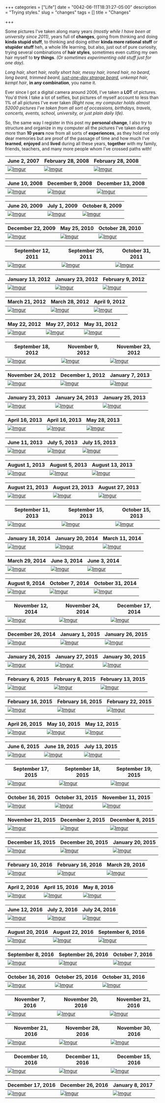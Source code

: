 +++
categories = ["Life"]
date = "0042-06-11T18:31:27-05:00"
description = "Trying styles."
slug = "changes"
tags = []
title = "Changes"

+++

Some pictures I've taken along many years *(mostly while I have been at university since 2011)*, years full of **changes**, going from thinking and doing **kinda stupid stuff**, to thinking and doing either **kinda more rational stuff** or **stupider stuff** heh, a whole life learning, but also, just out of pure curiosity, trying several combinations of **hair styles**, sometimes even cutting my own hair myself to **try things**. *(Or sometimes experimenting odd stuff just for one day).*

*Long hair, short hair, really short hair, messy hair, ironed hair, no beard, long beard, trimmed beard, [just-one-day strange beard](https://i.imgur.com/08QYPLZ.jpg), unkempt hair, kempt hair*, **in any combination**, you name it.

Ever since I got a digital camera around 2006, I've taken a **LOT** of pictures. You'd think I take a lot of selfies, but pictures of myself account to less than 1% of all pictures I've ever taken *(Right now, my computer holds almost 52000 pictures I've taken from all sort of occassions, birthdays, travels, concerts, events, school, university, or just plain daily life).*

So, the same way I register in this post my **personal change**, I also try to structure and organize in my computer all the pictures I've taken during more than **10 years** now from all sorts of **experiences**, as they hold not only dear memories but are proof of the passage of time and how much I've **learned**, **enjoyed** and **lived** during all these years, **together** with my family, friends, teachers, and many more people whom I've crossed paths with!

| June 2, 2007 | February 28, 2008 | February 28, 2008 |
|---|---|---|
| [![][A1]][A1] | [![][A2]][A2] | [![][A3]][A3] |

| June 10, 2008 | December 9, 2008 | December 13, 2008 |
|---|---|---|
| [![][A4]][A4] | [![][A5]][A5] | [![][A6]][A6] |

| June 20, 2009 | July 1, 2009 | October 8, 2009 |
|---|---|---|
| [![][A7]][A7] | [![][A8]][A8] | [![][A9]][A9] |

| December 22, 2009 | May 25, 2010 | October 28, 2010 |
|---|---|---|
| [![][A10]][A10] | [![][A11]][A11] | [![][A12]][A12] |

| September 12, 2011 | September 25, 2011 | October 31, 2011 |
|---|---|---|
| [![][01]][01] | [![][02]][02] | [![][03]][03] |

| January 13, 2012 | January 23, 2012 | February 9, 2012 |
|---|---|---|
| [![][82]][82] | [![][04]][04] | [![][81]][81] |

| March 21, 2012 | March 28, 2012  | April 9, 2012 |
|---|---|---|
| [![][83]][83] | [![][05]][05] | [![][06]][06] |

| May 22, 2012 | May 27, 2012 | May 31, 2012 |
|---|---|---|
| [![][07]][07] | [![][08]][08] | [![][A13]][A13] |

| September 18, 2012 | November 9, 2012 | November 23, 2012 |
|---|---|---|
| [![][09]][09] | [![][A14]][A14] | [![][10]][10] |

| November 24, 2012 | December 1, 2012 | January 7, 2013 |
|---|---|---|
| [![][11]][11] | [![][A15]][A15] |[![][12]][12] |

| January 23, 2013 | January 24, 2013 | January 25, 2013 |
|---|---|---|
| [![][13]][13] | [![][14]][14] | [![][15]][15] |

| April 16, 2013 | April 16, 2013 | May 28, 2013 |
|---|---|---|
| [![][16]][16] | [![][85]][85] | [![][84]][84] 

| June 11, 2013 | July 5, 2013 | July 15, 2013 |
|---|---|---|
| [![][86]][86] | [![][17]][17] | [![][18]][18] |

| August 1, 2013 | August 5, 2013 | August 13, 2013 |
|---|---|---|
| [![][19]][19] | [![][20]][20] | [![][87]][87] |

| August 21, 2013 | August 23, 2013 | August 27, 2013 |
|---|---|---|
| [![][88]][88] | [![][21]][21] | [![][89]][89] |

| September 11, 2013 | September 15, 2013 | October 15, 2013 |
|---|---|---|
| [![][23]][23] | [![][22]][22] | [![][24]][24] |

| January 18, 2014 | January 20, 2014 | March 11, 2014 |
|---|---|---|
| [![][26]][26] | [![][25]][25] | [![][90]][90] |

| March 29, 2014 | June 3, 2014 | June 3, 2014 |
|---|---|---|
| [![][92]][92] | [![][27]][27] | [![][91]][91] |

| August 9, 2014 | October 7, 2014 | October 31, 2014 |
|---|---|---|
| [![][93]][93] | [![][28]][28] | [![][94]][94] |

| November 12, 2014 | November 24, 2014 | December 17, 2014 |
|---|---|---|
| [![][29]][29] | [![][95]][95] | [![][A16]][A16] |

| December 26, 2014 | January 1, 2015 | January 26, 2015 |
|---|---|---|
| [![][96]][96] | [![][30]][30] | [![][31]][31] |

| January 26, 2015 | January 27, 2015 | January 30, 2015 |
|---|---|---|
| [![][97]][97] | [![][32]][32] | [![][98]][98] |

| February 6, 2015 | February 8, 2015 | February 13, 2015 |
|---|---|---|
| [![][A17]][A17] | [![][A18]][A18] | [![][99]][99] |

| February 16, 2015  | February 16, 2015 | February 22, 2015 |
|---|---|---|
| [![][100]][100]  | [![][33]][33]  | [![][34]][34] |

| April 26, 2015 | May 10, 2015 | May 12, 2015 |
|---|---|---|
| [![][35]][35] | [![][A19]][A19] | [![][36]][36] | 

| June 6, 2015 | June 19, 2015 | July 13, 2015 |
|---|---|---|
| [![][A20]][A20] | [![][A21]][A21] | [![][37]][37] | 

| September 17, 2015 | September 18, 2015 | September 19, 2015 |
|---|---|---|
| [![][38]][38] | [![][39]][39] | [![][40]][40] |

| October 16, 2015 | October 31, 2015 | November 11, 2015 |
|---|---|---|
| [![][A35]][A35] | [![][A36]][A36] | [![][A37]][A37] |

| November 21, 2015 | December 2, 2015 | December 8, 2015 |
|---|---|---|
| [![][42]][42] | [![][41]][41] | [![][A22]][A22] |

| December 15, 2015 | December 20, 2015 | January 20, 2015 |
|---|---|---|
| [![][A23]][A23] | [![][A24]][A24] | [![][43]][43] |

| February 10, 2016 | February 16, 2016 | March 29, 2016 |
|---|---|---|
| [![][44]][44] | [![][45]][45] | [![][46]][46] |

| April 2, 2016 | April 15, 2016 | May 8, 2016 |
|---|---|---|
| [![][47]][47] | [![][48]][48] | [![][49]][49] |

| June 12, 2016 | July 2, 2016 | July 24, 2016 |
|---|---|---|
| [![][50]][50] | [![][51]][51] | [![][52]][52] |

| August 20, 2016 | August 22, 2016 | September 6, 2016 |
|---|---|---|
| [![][53]][53] | [![][54]][54] | [![][55]][55] |

| September 8, 2016 | September 26, 2016 | October 7, 2016 |
|---|---|---|
| [![][56]][56] | [![][57]][57] | [![][58]][58] |

| October 16, 2016 | October 25, 2016 | October 31, 2016 |
|---|---|---|
| [![][A25]][A25] | [![][A26]][A26] | [![][59]][59] |

| November 7, 2016 | November 20, 2016 | November 21, 2016 |
|---|---|---|
| [![][60]][60] | [![][A27]][A27] | [![][61]][61] |

| November 21, 2016 | November 28, 2016 | November 30, 2016 |
|---|---|---|
| [![][62]][62] | [![][63]][63] | [![][A29]][A29] |

| December 10, 2016 | December 11, 2016 | December 15, 2016 |
|---|---|---|
| [![][A30]][A30] | [![][A31]][A31] | [![][A32]][A32] |
 

| December 17, 2016 | December 26, 2016 | January 8, 2017 |
|---|---|---|
| [![][64]][64] | [![][A33]][A33] |  [![][A34]][A34] |

[A1]: https://i.imgur.com/YfwXPBC.jpg "Imgur"
[A2]: https://i.imgur.com/dyCj2eH.jpg "Imgur"
[A3]: https://i.imgur.com/sLaDTnY.jpg "Imgur"
[A4]: https://i.imgur.com/8hzhx0F.jpg "Imgur"
[A5]: https://i.imgur.com/FEBeNGp.jpg "Imgur"
[A6]: https://i.imgur.com/CZjOcCi.jpg "Imgur"
[A7]: https://i.imgur.com/prS5ICA.jpg "Imgur"
[A8]: https://i.imgur.com/bQIYJU4.jpg "Imgur"
[A9]: https://i.imgur.com/8YEescK.jpg "Imgur"
[A10]: https://i.imgur.com/u1fVtoc.jpg "Imgur"
[A11]: https://i.imgur.com/0UqC1OO.jpg "Imgur"
[A12]: https://i.imgur.com/48zU5tV.jpg "Imgur"
[A13]: https://i.imgur.com/00xwVIv.jpg "Imgur"
[A14]: https://i.imgur.com/nEHlSxO.jpg "Imgur"
[A15]: https://i.imgur.com/d76Q9dg.jpg "Imgur"
[A16]: https://i.imgur.com/S0oLSBT.jpg "Imgur"
[A17]: https://i.imgur.com/orYxXXB.jpg "Imgur"
[A18]: https://i.imgur.com/vcFtwPB.jpg "Imgur"
[A19]: https://i.imgur.com/ciK6qRH.jpg "Imgur"
[A20]: https://i.imgur.com/vpNUAxi.jpg "Imgur"
[A21]: https://i.imgur.com/DIjAwPR.jpg "Imgur"
[A22]: https://i.imgur.com/e2KKJEH.jpg "Imgur"
[A23]: https://i.imgur.com/ienEsgs.jpg "Imgur"
[A24]: https://i.imgur.com/VOSfGYi.jpg "Imgur"
[A25]: https://i.imgur.com/QOO9iNr.jpg "Imgur"
[A26]: https://i.imgur.com/Xu7XuR8.jpg "Imgur"
[A27]: https://i.imgur.com/0N1xZZh.jpg "Imgur"
[A28]: https://i.imgur.com/PtWACVK.jpg "Imgur"
[A29]: https://i.imgur.com/Prmpi5m.jpg "Imgur"
[A30]: https://i.imgur.com/bfzQkUB.jpg "Imgur"
[A31]: https://i.imgur.com/d81pT3c.jpg "Imgur"
[A32]: https://i.imgur.com/5zjMWHF.jpg "Imgur"
[A33]: https://i.imgur.com/KYAwHF7.jpg "Imgur"
[A34]: https://i.imgur.com/d0PS1Cg.jpg "Imgur"
[A35]: https://i.imgur.com/ECruPUv.jpg "Imgur"
[A36]: https://i.imgur.com/yA7FCZv.jpg "Imgur"
[A37]: https://i.imgur.com/c4qQwX2.jpg "Imgur"

[01]: https://i.imgur.com/MlP3PJy.jpg "Imgur"
[02]: https://i.imgur.com/fjtZtMV.jpg "Imgur"
[03]: https://i.imgur.com/IEFGyyx.jpg "Imgur"
[04]: https://i.imgur.com/kj6TZfX.jpg "Imgur"
[05]: https://i.imgur.com/bWnidmA.jpg "Imgur"
[06]: https://i.imgur.com/yrzwyDu.jpg "Imgur"
[07]: https://i.imgur.com/jrIFyRP.jpg "Imgur"
[08]: https://i.imgur.com/dmAPgHz.jpg "Imgur"
[09]: https://i.imgur.com/CTKS2Oj.jpg "Imgur"
[10]: https://i.imgur.com/08QYPLZ.jpg "Imgur"
[11]: https://i.imgur.com/PqRr19S.jpg "Imgur"
[12]: https://i.imgur.com/BP9OVc4.jpg "Imgur"
[13]: https://i.imgur.com/qAOGi4Q.jpg "Imgur"
[14]: https://i.imgur.com/vS0jdQr.jpg "Imgur"
[15]: https://i.imgur.com/swRt13o.jpg "Imgur"
[16]: https://i.imgur.com/qfBQVCt.jpg "Imgur"
[17]: https://i.imgur.com/AMQnnDK.jpg "Imgur"
[18]: https://i.imgur.com/9J8gJy2.jpg "Imgur"
[19]: https://i.imgur.com/KNiKfZI.jpg "Imgur"
[20]: https://i.imgur.com/3Y7TRC1.jpg "Imgur"
[21]: https://i.imgur.com/uIpdQT0.jpg "Imgur"
[22]: https://i.imgur.com/wSH2vox.jpg "Imgur"
[23]: https://i.imgur.com/MhNbBtD.jpg "Imgur"
[24]: https://i.imgur.com/ivcneBn.jpg "Imgur"
[25]: https://i.imgur.com/QTEO7kA.jpg "Imgur"
[26]: https://i.imgur.com/BRE4myS.jpg "Imgur"
[27]: https://i.imgur.com/nzL5SdX.jpg "Imgur"
[28]: https://i.imgur.com/BfZ9cVy.jpg "Imgur"
[29]: https://i.imgur.com/ahx8LFr.jpg "Imgur"
[30]: https://i.imgur.com/88uNY75.jpg "Imgur"
[31]: https://i.imgur.com/Gd9lbMU.jpg "Imgur"
[32]: https://i.imgur.com/F8lqC0I.jpg "Imgur"
[33]: https://i.imgur.com/33UlaAT.jpg "Imgur"
[34]: https://i.imgur.com/gTHmNpD.jpg "Imgur"
[35]: https://i.imgur.com/Jl6exa6.jpg "Imgur"
[36]: https://i.imgur.com/9MVBtTO.png "Imgur"
[37]: https://i.imgur.com/Y1gk7cf.jpg "Imgur"
[38]: https://i.imgur.com/FOKWqBE.jpg "Imgur"
[39]: https://i.imgur.com/TxiSP1e.png "Imgur"
[40]: https://i.imgur.com/JqIL8w0.jpg "Imgur"
[41]: https://i.imgur.com/hUO9i0Q.jpg "Imgur"
[42]: https://i.imgur.com/wM1spFH.png "Imgur"
[43]: https://i.imgur.com/fxgVyad.jpg "Imgur"
[44]: https://i.imgur.com/KfzuJR6.jpg "Imgur"
[45]: https://i.imgur.com/88s7U1L.png "Imgur"
[46]: https://i.imgur.com/6ILSFaX.jpg "Imgur"
[47]: https://i.imgur.com/UfaXrnT.jpg "Imgur"
[48]: https://i.imgur.com/9WgzaiS.png "Imgur"
[49]: https://i.imgur.com/BKStozk.jpg "Imgur"
[50]: https://i.imgur.com/hCHlKZ1.jpg "Imgur"
[51]: https://i.imgur.com/b8uBMrC.png "Imgur"
[52]: https://i.imgur.com/3NNQxe8.jpg "Imgur"
[53]: https://i.imgur.com/k5MwdBI.jpg "Imgur"
[54]: https://i.imgur.com/eTfOd67.png "Imgur"
[55]: https://i.imgur.com/PhjjdKn.jpg "Imgur"
[56]: https://i.imgur.com/QS9ntXX.jpg "Imgur"
[57]: https://i.imgur.com/xCu42Ay.png "Imgur"
[58]: https://i.imgur.com/IiEM9ym.jpg "Imgur"
[59]: https://i.imgur.com/12QTcMY.jpg "Imgur"
[60]: https://i.imgur.com/Yx6wXNz.png "Imgur"
[61]: https://i.imgur.com/SswpVEU.jpg "Imgur"
[62]: https://i.imgur.com/PtWACVK.jpg "Imgur"
[63]: https://i.imgur.com/vP08pQ7.png "Imgur"
[64]: https://i.imgur.com/Mle7Vpa.png "Imgur"


[81]: https://i.imgur.com/VZ6utWn.jpg "Imgur"
[82]: https://i.imgur.com/r4dPl0G.jpg "Imgur"
[83]: https://i.imgur.com/RnXPBim.png "Imgur"
[84]: https://i.imgur.com/NsfqoyJ.jpg "Imgur"
[85]: https://i.imgur.com/lc6sdPN.jpg "Imgur"
[86]: https://i.imgur.com/YiD9zWT.png "Imgur"
[87]: https://i.imgur.com/APOSfZj.jpg "Imgur"
[88]: https://i.imgur.com/q1j6TZ1.jpg "Imgur"
[89]: https://i.imgur.com/KBcr7LC.png "Imgur"
[90]: https://i.imgur.com/O9TcmZ2.jpg "Imgur"
[91]: https://i.imgur.com/ShRaqp4.jpg "Imgur"
[92]: https://i.imgur.com/Jr6TkwK.png "Imgur"
[93]: https://i.imgur.com/aPuWQ1L.jpg "Imgur"
[94]: https://i.imgur.com/lBXAuOQ.jpg "Imgur"
[95]: https://i.imgur.com/z7o2IJl.png "Imgur"
[96]: https://i.imgur.com/h0PVflz.jpg "Imgur"
[97]: https://i.imgur.com/EI1dvwK.jpg "Imgur"
[98]: https://i.imgur.com/IZAJUzK.png "Imgur"
[99]: https://i.imgur.com/stZbkn3.png "Imgur"
[100]: https://i.imgur.com/Yje1Jcz.png "Imgur"
